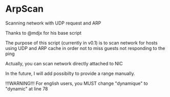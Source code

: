 # ArpScan
Scanning network with UDP request and ARP

Thanks to @mdjx for his base script

The purpose of this script (currently in v0.1) is to scan network for hosts using UDP and ARP cache in order not to miss guests not responding to the ping

Actually, you can scan network directly attached to NIC

In the future, I will add possibilty to provide a range manually.

!!!WARNING!!! For english users, you MUST change "dynamique" to "dynamic" at line 78
